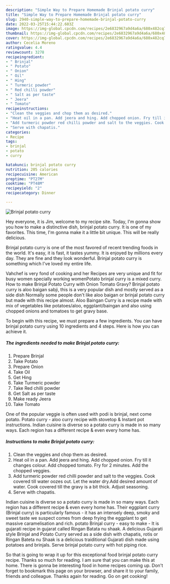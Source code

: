```yaml
---
description: "Simple Way to Prepare Homemade Brinjal potato curry"
title: "Simple Way to Prepare Homemade Brinjal potato curry"
slug: 2940-simple-way-to-prepare-homemade-brinjal-potato-curry
date: 2022-03-25T15:44:22.603Z
image: https://img-global.cpcdn.com/recipes/2e6832967a9d4a6a/680x482cq70/brinjal-potato-curry-recipe-main-photo.jpg
thumbnail: https://img-global.cpcdn.com/recipes/2e6832967a9d4a6a/680x482cq70/brinjal-potato-curry-recipe-main-photo.jpg
cover: https://img-global.cpcdn.com/recipes/2e6832967a9d4a6a/680x482cq70/brinjal-potato-curry-recipe-main-photo.jpg
author: Cecelia Moreno
ratingvalue: 4.4
reviewcount: 3278
recipeingredient:
- " Brinjal"
- " Potato"
- " Onion"
- " Oil"
- " Hing"
- " Turmeric powder"
- " Red chilli powder"
- " Salt as per taste"
- " Jeera"
- " Tomato"
recipeinstructions:
- "Clean the veggies and chop them as desired."
- "Heat oil in a pan. Add jeera and hing. Add chopped onion. Fry till it changes colour. Add chopped tomato. Fry for 2 minutes. Add the chopped veggies."
- "Add turmeric powder red chilli powder and salt to the veggies. Cook covered till water oozes out. Let the water dry.Add desired amount of water. Cook covered till the gravy is a bit thick. Adjust seasoning."
- "Serve with chapatis."
categories:
- Recipe
tags:
- brinjal
- potato
- curry

katakunci: brinjal potato curry 
nutrition: 205 calories
recipecuisine: American
preptime: "PT27M"
cooktime: "PT48M"
recipeyield: "2"
recipecategory: Dinner

---
```



![Brinjal potato curry](https://img-global.cpcdn.com/recipes/2e6832967a9d4a6a/680x482cq70/brinjal-potato-curry-recipe-main-photo.jpg)

Hey everyone, it is Jim, welcome to my recipe site. Today, I'm gonna show you how to make a distinctive dish, brinjal potato curry. It is one of my favorites. This time, I'm gonna make it a little bit unique. This will be really delicious.

Brinjal potato curry is one of the most favored of recent trending foods in the world. It's easy, it is fast, it tastes yummy. It is enjoyed by millions every day. They are fine and they look wonderful. Brinjal potato curry is something which I've loved my entire life.

Vahchef is very fond of cooking and her Recipes are very unique and fit for busy women specially working womenPotato brinjal curry is a mixed curry. How to make Brinjal Potato Curry with Onion Tomato Gravy? Brinjal potato curry is aloo baigan sabji, this is a very popular dish and mostly served as a side dish Normally some people don&#39;t like aloo baigan or brinjal potato curry but made with this recipe almost. Aloo Baingan Curry is a recipe made with mix of vegetables like potatoes/aloo, eggplant/baingan and also using chopped onions and tomatoes to get gravy base.


To begin with this recipe, we must prepare a few ingredients. You can have brinjal potato curry using 10 ingredients and 4 steps. Here is how you can achieve it.

<!--inarticleads1-->

##### The ingredients needed to make Brinjal potato curry:

1. Prepare  Brinjal
1. Take  Potato
1. Prepare  Onion
1. Take  Oil
1. Get  Hing
1. Take  Turmeric powder
1. Take  Red chilli powder
1. Get  Salt as per taste
1. Make ready  Jeera
1. Take  Tomato


One of the popular veggie is often used with podi is brinjal, next come potato. Potato curry - aloo curry recipe with stovetop &amp; Instant pot instructions. Indian cuisine is diverse so a potato curry is made in so many ways. Each region has a different recipe &amp; even every home has. 

<!--inarticleads2-->

##### Instructions to make Brinjal potato curry:

1. Clean the veggies and chop them as desired.
1. Heat oil in a pan. Add jeera and hing. Add chopped onion. Fry till it changes colour. Add chopped tomato. Fry for 2 minutes. Add the chopped veggies.
1. Add turmeric powder red chilli powder and salt to the veggies. Cook covered till water oozes out. Let the water dry.Add desired amount of water. Cook covered till the gravy is a bit thick. Adjust seasoning.
1. Serve with chapatis.


Indian cuisine is diverse so a potato curry is made in so many ways. Each region has a different recipe &amp; even every home has. Their eggplant curry (Brinjal curry) is particularly famous - it has an intensely deep, smoky and sweet taste we suspect comes from deep frying the eggplant to get massive caramelisation and rich. potato Brinjal curry - easy to make - It is gujarati recipe in gujarat called Ringan Batata nu shaak. A delicious Gujarati style Brinjal and Potato Curry served as a side dish with chapatis, rotis or Ringan Bateta nu Shaak is a delicious traiditional Gujarati dish made using potatoes and brinjals. Serve brinjal potato curry with hot piping rice. 

So that is going to wrap it up for this exceptional food brinjal potato curry recipe. Thanks so much for reading. I am sure that you can make this at home. There is gonna be interesting food in home recipes coming up. Don't forget to bookmark this page on your browser, and share it to your family, friends and colleague. Thanks again for reading. Go on get cooking!
